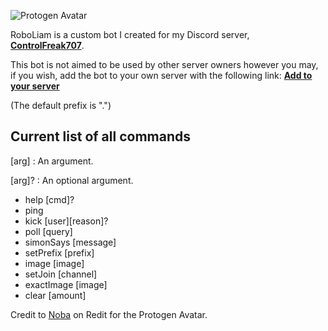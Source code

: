 ![Protogen Avatar](https://repository-images.githubusercontent.com/252278043/e73c6000-742f-11ea-9bb2-3744210750be)

RoboLiam is a custom bot I created for my Discord server, [**ControlFreak707**](https://discord.gg/WMArYB2).

This bot is not aimed to be used by other server owners however you may, if you wish, add the bot to your own server with the following link: [**Add to your server**](https://discordapp.com/api/oauth2/authorize?client_id=694637394300895273&permissions=8&scope=bot)

(The default prefix is ".")

## Current list of all commands

[arg]
: An argument.

[arg]?
: An optional argument.

- help [cmd]?
- ping
- kick [user][reason]?
- poll [query]
- simonSays [message]
- setPrefix [prefix]
- image [image]
- setJoin [channel]
- exactImage [image]
- clear [amount]

Credit to [Noba](https://www.reddit.com/user/N0ba/) on Redit for the Protogen Avatar.
